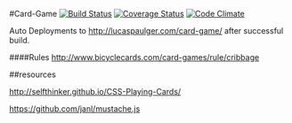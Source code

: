 #Card-Game [![Build Status](https://travis-ci.org/lpaulger/card-game.svg?branch=refactor)](https://travis-ci.org/lpaulger/card-game) [![Coverage Status](https://coveralls.io/repos/lpaulger/card-game/badge.png?branch=master)](https://coveralls.io/r/lpaulger/card-game?branch=master) [![Code Climate](https://codeclimate.com/github/lpaulger/card-game/badges/gpa.svg)](https://codeclimate.com/github/lpaulger/card-game)

Auto Deployments to http://lucaspaulger.com/card-game/ after successful build.

####Rules
http://www.bicyclecards.com/card-games/rule/cribbage

##resources

http://selfthinker.github.io/CSS-Playing-Cards/

https://github.com/janl/mustache.js
